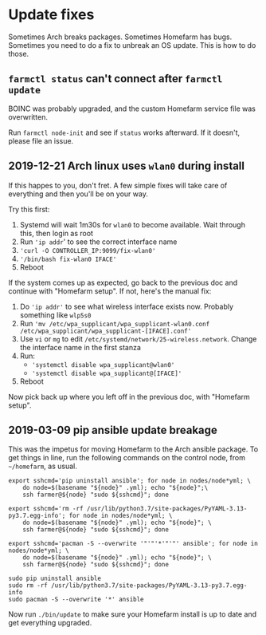 # Update fixes

Sometimes Arch breaks packages. Sometimes Homefarm has bugs. Sometimes
you need to do a fix to unbreak an OS update. This is how to do those.

## `farmctl status` can't connect after `farmctl update`

BOINC was probably upgraded, and the custom Homefarm service file was
overwritten.

Run `farmctl node-init` and see if `status` works afterward. If it
doesn't, please file an issue.




## 2019-12-21 Arch linux uses `wlan0` during install

If this happes to you, don't fret. A few simple fixes will take care
of everything and then you'll be on your way.

Try this first:

1. Systemd will wait 1m30s for `wlan0` to become available. Wait
   through this, then login as root
1. Run `'ip addr`' to see the correct interface name
1. `'curl -O CONTROLLER_IP:9099/fix-wlan0'`
1. `'/bin/bash fix-wlan0 IFACE'`
1. Reboot

If the system comes up as expected, go back to the previous doc and
continue with "Homefarm setup". If not, here's the manual fix:

1. Do `'ip addr'` to see what wireless interface exists now. Probably
   something like `wlp5s0`
1. Run `'mv /etc/wpa_supplicant/wpa_supplicant-wlan0.conf
   /etc/wpa_supplicant/wpa_supplicant-[IFACE].conf'`
1. Use `vi` or `mg` to edit
   `/etc/systemd/network/25-wireless.network`. Change the interface
   name in the first stanza
1. Run:
   * `'systemctl disable wpa_supplicant@wlan0'`
   * `'systemctl disable wpa_supplicant@[IFACE]'`
1. Reboot

Now pick back up where you left off in the previous doc, with "Homefarm setup".




## 2019-03-09 pip ansible update breakage

This was the impetus for moving Homefarm to the Arch ansible
package. To get things in line, run the following commands on the
control node, from `~/homefarm`, as usual.

```
export sshcmd='pip uninstall ansible'; for node in nodes/node*yml; \
    do node=$(basename "${node}" .yml); echo "${node}";\
    ssh farmer@${node} "sudo ${sshcmd}"; done

export sshcmd='rm -rf /usr/lib/python3.7/site-packages/PyYAML-3.13-py3.7.egg-info'; for node in nodes/node*yml; \
    do node=$(basename "${node}" .yml); echo "${node}"; \
    ssh farmer@${node} "sudo ${sshcmd}"; done

export sshcmd='pacman -S --overwrite '"'"'*'"'"' ansible'; for node in nodes/node*yml; \
    do node=$(basename "${node}" .yml); echo "${node}"; \
    ssh farmer@${node} "sudo ${sshcmd}"; done

sudo pip uninstall ansible
sudo rm -rf /usr/lib/python3.7/site-packages/PyYAML-3.13-py3.7.egg-info
sudo pacman -S --overwrite '*' ansible
```

Now run `./bin/update` to make sure your Homefarm install is up to
date and get everything upgraded.
